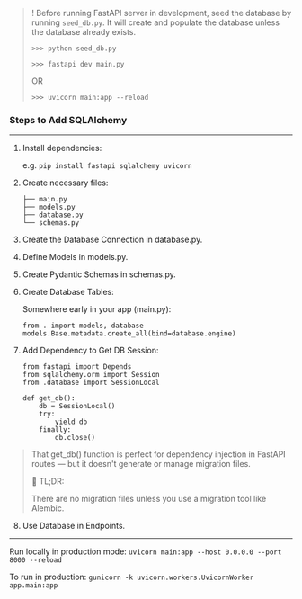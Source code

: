 > ! Before running FastAPI server in development, seed the database by running `seed_db.py`. It will create and populate the database unless the database already exists.
>
> `>>> python seed_db.py`
>
> `>>> fastapi dev main.py`
>
> OR
>
>  `>>> uvicorn main:app --reload`

### Steps to Add SQLAlchemy
***
1. Install dependencies:
    
   e.g.  `pip install fastapi sqlalchemy uvicorn`

2. Create necessary files:
    ```
    ├── main.py
    ├── models.py
    ├── database.py
    └── schemas.py
    ```
3. Create the Database Connection in database.py.
4. Define Models in models.py.
5. Create Pydantic Schemas in schemas.py.
6. Create Database Tables:

    Somewhere early in your app (main.py):
    ```
    from . import models, database
    models.Base.metadata.create_all(bind=database.engine)
    ```
7. Add Dependency to Get DB Session:
    ```
    from fastapi import Depends
    from sqlalchemy.orm import Session
    from .database import SessionLocal

    def get_db():
        db = SessionLocal()
        try:
            yield db
        finally:
            db.close()
    ```
> That get_db() function is perfect for dependency injection in FastAPI routes — but it doesn't generate or manage migration files.
>
>  🚨 TL;DR:
>
> There are no migration files unless you use a migration tool like Alembic.

8.  Use Database in Endpoints.

***

Run locally in production mode: `uvicorn main:app --host 0.0.0.0 --port 8000 --reload`

To run in production: `gunicorn -k uvicorn.workers.UvicornWorker app.main:app`
